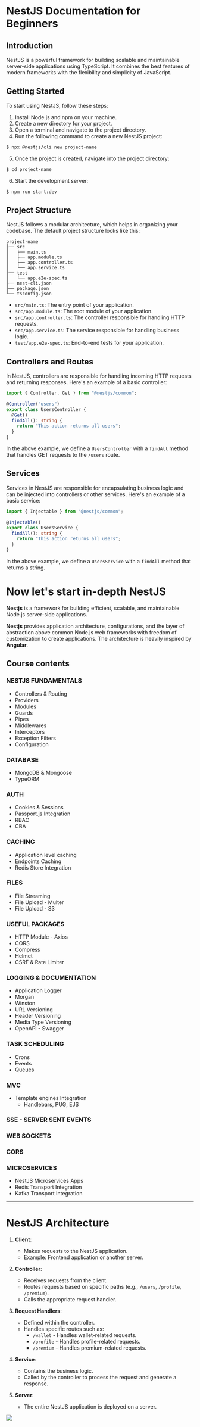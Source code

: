 # NestJS Documentation for Beginners

## Introduction

NestJS is a powerful framework for building scalable and maintainable server-side applications using TypeScript. It combines the best features of modern frameworks with the flexibility and simplicity of JavaScript.

## Getting Started

To start using NestJS, follow these steps:

1. Install Node.js and npm on your machine.
2. Create a new directory for your project.
3. Open a terminal and navigate to the project directory.
4. Run the following command to create a new NestJS project:

```bash
$ npx @nestjs/cli new project-name
```

5. Once the project is created, navigate into the project directory:

```bash
$ cd project-name
```

6. Start the development server:

```bash
$ npm run start:dev
```

## Project Structure

NestJS follows a modular architecture, which helps in organizing your codebase. The default project structure looks like this:

```
project-name
├── src
│   ├── main.ts
│   ├── app.module.ts
│   ├── app.controller.ts
│   └── app.service.ts
├── test
│   └── app.e2e-spec.ts
├── nest-cli.json
├── package.json
└── tsconfig.json
```

- `src/main.ts`: The entry point of your application.
- `src/app.module.ts`: The root module of your application.
- `src/app.controller.ts`: The controller responsible for handling HTTP requests.
- `src/app.service.ts`: The service responsible for handling business logic.
- `test/app.e2e-spec.ts`: End-to-end tests for your application.

## Controllers and Routes

In NestJS, controllers are responsible for handling incoming HTTP requests and returning responses. Here's an example of a basic controller:

```typescript
import { Controller, Get } from "@nestjs/common";

@Controller("users")
export class UsersController {
  @Get()
  findAll(): string {
    return "This action returns all users";
  }
}
```

In the above example, we define a `UsersController` with a `findAll` method that handles GET requests to the `/users` route.

## Services

Services in NestJS are responsible for encapsulating business logic and can be injected into controllers or other services. Here's an example of a basic service:

```typescript
import { Injectable } from "@nestjs/common";

@Injectable()
export class UsersService {
  findAll(): string {
    return "This action returns all users";
  }
}
```

In the above example, we define a `UsersService` with a `findAll` method that returns a string.

# Now let's start in-depth NestJS

**Nestjs** is a framework for building efficient, scalable, and maintainable Node.js server-side applications.

**Nestjs** provides application architecture, configurations, and the layer of abstraction above common Node.js web frameworks with freedom of customization to create applications. The architecture is heavily inspired by **Angular**.

## Course contents

### NESTJS FUNDAMENTALS

- Controllers & Routing
- Providers
- Modules
- Guards
- Pipes
- Middlewares
- Interceptors
- Exception Filters
- Configuration

### DATABASE

- MongoDB & Mongoose
- TypeORM

### AUTH

- Cookies & Sessions
- Passport.js Integration
- RBAC
- CBA

### CACHING

- Application level caching
- Endpoints Caching
- Redis Store Integration

### FILES

- File Streaming
- File Upload - Multer
- File Upload - S3

### USEFUL PACKAGES

- HTTP Module - Axios
- CORS
- Compress
- Helmet
- CSRF & Rate Limiter

### LOGGING & DOCUMENTATION

- Application Logger
- Morgan
- Winston
- URL Versioning
- Header Versioning
- Media Type Versioning
- OpenAPI - Swagger

### TASK SCHEDULING

- Crons
- Events
- Queues

### MVC

- Template engines Integration
  - Handlebars, PUG, EJS

### SSE - SERVER SENT EVENTS

### WEB SOCKETS

### CORS

### MICROSERVICES

- NestJS Microservices Apps
- Redis Transport Integration
- Kafka Transport Integration

---

# NestJS Architecture

1. **Client**:

   - Makes requests to the NestJS application.
   - Example: Frontend application or another server.

2. **Controller**:

   - Receives requests from the client.
   - Routes requests based on specific paths (e.g., `/users`, `/profile`, `/premium`).
   - Calls the appropriate request handler.

3. **Request Handlers**:

   - Defined within the controller.
   - Handles specific routes such as:
     - `/wallet` - Handles wallet-related requests.
     - `/profile` - Handles profile-related requests.
     - `/premium` - Handles premium-related requests.

4. **Service**:

   - Contains the business logic.
   - Called by the controller to process the request and generate a response.

5. **Server**:
   - The entire NestJS application is deployed on a server.

[![](https://mermaid.ink/img/pako:eNqFkjtPwzAUhf-KdedWiGTzgITaATEwEDbMYOLbxsIv_EBCTf87TmOoEiXCg-V7zqejY8snaK1AoHD03HXkZc8MyWunJJpIttu7_hk_E4bYk5010Vul0Bfmb75wNymgDz0p_AM3Ilu3r2UmRaBkBN-WQ5y3B6lwHlMtxBR0NQi1THoeVC8GXdASNOs_pJEG_ZdscQmo_gPqKTAiIb2PD87gKaOPDbl3TsmWR2kNgxGaXuuqzRquGdWaUV-NSW804rffsMMGNHrNpcjf4zQoDGKHGhnQfBTcfwxNz5njKdrm27RAo0-4AW_TsQN64CrkKTnBI-4lz1fWRT3_ANzt08c?type=png)](https://mermaid.live/edit#pako:eNqFkjtPwzAUhf-KdedWiGTzgITaATEwEDbMYOLbxsIv_EBCTf87TmOoEiXCg-V7zqejY8snaK1AoHD03HXkZc8MyWunJJpIttu7_hk_E4bYk5010Vul0Bfmb75wNymgDz0p_AM3Ilu3r2UmRaBkBN-WQ5y3B6lwHlMtxBR0NQi1THoeVC8GXdASNOs_pJEG_ZdscQmo_gPqKTAiIb2PD87gKaOPDbl3TsmWR2kNgxGaXuuqzRquGdWaUV-NSW804rffsMMGNHrNpcjf4zQoDGKHGhnQfBTcfwxNz5njKdrm27RAo0-4AW_TsQN64CrkKTnBI-4lz1fWRT3_ANzt08c)

